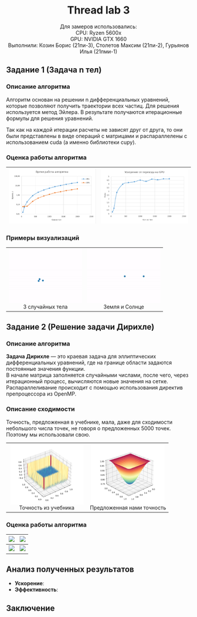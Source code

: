 <h1 align="center">
Thread lab 3
</h1>

<div align="center">
Для замеров использовались:<br>
CPU: Ryzen 5600x<br>
GPU: NVIDIA GTX 1660<br>
Выполнили: Козин Борис (21пи-3), Столетов Максим (21пи-2), Гурьянов Илья (21пми-1)
</div>

## Задание 1 (Задача n тел)

### Описание алгоритма

Алгоритм основан на решении n дифференциальных уравнений, которые позволяют получить траектории всех частиц. Для
решения используется метод Эйлера. В результате получаются итерационные формулы для решения уравнений.

Так как на каждой итерации расчеты не зависят друг от друга, то они были представлены в виде операций с матрицами и
распараллелены с использованием cuda (а именно библиотеки cupy).

### Оценка работы алгоритма

| ![](res/Screenshot_1.png) | ![](res/Screenshot_2.png) |
|:-------------------------:|:-------------------------:|

### Примеры визуализаций

<!-- prettier-ignore-start -->
<!-- markdownlint-disable -->
<table>
  <tbody>
    <tr>
      <td align="center" valign="top" width="50%">
        <div style="display: flex; flex-direction: column; align-items: center;">
          <img src="res/3%20body.gif" alt="3 случайных тела" style="width: 100%; height: auto; max-width: 200px;"/>
          <figcaption>3 случайных тела</figcaption>
        </div>
      </td>
      <td align="center" valign="top" width="50%">
        <div style="display: flex; flex-direction: column; align-items: center;">
          <img src="res/earth_sun.gif" alt="Земля и Солнце" style="width: 100%; height: auto; max-width: 200px;"/>
          <figcaption>Земля и Солнце</figcaption>
        </div>
      </td>
    </tr>
  </tbody>
</table>
<!-- markdownlint-restore -->
<!-- prettier-ignore-end -->

## Задание 2 (Решение задачи Дирихле)

### Описание алгоритма

**Задача Дирихле** — это краевая задача для эллиптических дифференциальных уравнений, где на границе области
задаются постоянные значения функции.  
В начале матрица заполняется случайными числами, после чего, через итерационный процесс, вычисляются новые значения на
сетке. Распараллеливание происходит с помощью использования директив препроцессора из OpenMP.

### Описание сходимости

Точность, предложенная в учебнике, мала, даже для сходимости небольшого числа точек, не говоря о
предложенных 5000 точек. Поэтому мы использовали свою.

<!-- prettier-ignore-start -->
<!-- markdownlint-disable -->
<table>
  <tbody>
    <tr>
      <td align="center" valign="top" width="50%">
        <div style="display: flex; flex-direction: column; align-items: center;">
          <img src="res/Screenshot_17.png" alt="Точность из учебника" style="width: 100%; height: auto; max-width: 200px;"/>
          <figcaption>Точность из учебника</figcaption>
        </div>
      </td>
      <td align="center" valign="top" width="50%">
        <div style="display: flex; flex-direction: column; align-items: center;">
          <img src="res/Screenshot_18.png" alt="Предложенная нами точность" style="width: 100%; height: auto; max-width: 200px;"/>
          <figcaption>Предложенная нами точность</figcaption>
        </div>
      </td>
    </tr>
  </tbody>
</table>
<!-- markdownlint-restore -->
<!-- prettier-ignore-end -->

### Оценка работы алгоритма

| ![](res/) | ![](res/) |
|:---------:|:---------:|
| ![](res/) | ![](res/) |

## Анализ полученных результатов

* **Ускорение**:
* **Эффективность**:

## Заключение
